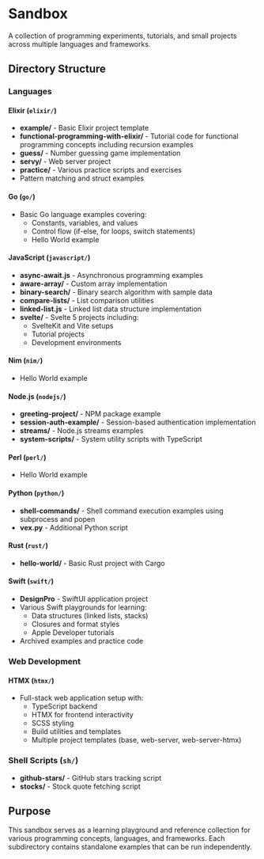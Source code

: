 # Sandbox

A collection of programming experiments, tutorials, and small projects across multiple languages and frameworks.

## Directory Structure

### Languages

#### Elixir (`elixir/`)

- **example/** - Basic Elixir project template
- **functional-programming-with-elixir/** - Tutorial code for functional programming concepts including recursion examples
- **guess/** - Number guessing game implementation
- **servy/** - Web server project
- **practice/** - Various practice scripts and exercises
- Pattern matching and struct examples

#### Go (`go/`)

- Basic Go language examples covering:
  - Constants, variables, and values
  - Control flow (if-else, for loops, switch statements)
  - Hello World example

#### JavaScript (`javascript/`)

- **async-await.js** - Asynchronous programming examples
- **aware-array/** - Custom array implementation
- **binary-search/** - Binary search algorithm with sample data
- **compare-lists/** - List comparison utilities
- **linked-list.js** - Linked list data structure implementation
- **svelte/** - Svelte 5 projects including:
  - SvelteKit and Vite setups
  - Tutorial projects
  - Development environments

#### Nim (`nim/`)

- Hello World example

#### Node.js (`nodejs/`)

- **greeting-project/** - NPM package example
- **session-auth-example/** - Session-based authentication implementation
- **streams/** - Node.js streams examples
- **system-scripts/** - System utility scripts with TypeScript

#### Perl (`perl/`)

- Hello World example

#### Python (`python/`)

- **shell-commands/** - Shell command execution examples using subprocess and popen
- **vex.py** - Additional Python script

#### Rust (`rust/`)

- **hello-world/** - Basic Rust project with Cargo

#### Swift (`swift/`)

- **DesignPro** - SwiftUI application project
- Various Swift playgrounds for learning:
  - Data structures (linked lists, stacks)
  - Closures and format styles
  - Apple Developer tutorials
- Archived examples and practice code

### Web Development

#### HTMX (`htmx/`)

- Full-stack web application setup with:
  - TypeScript backend
  - HTMX for frontend interactivity
  - SCSS styling
  - Build utilities and templates
  - Multiple project templates (base, web-server, web-server-htmx)

### Shell Scripts (`sh/`)

- **github-stars/** - GitHub stars tracking script
- **stocks/** - Stock quote fetching script

## Purpose

This sandbox serves as a learning playground and reference collection for various programming concepts, languages, and frameworks. Each subdirectory contains standalone examples that can be run independently.